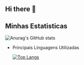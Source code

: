 ## Hi there 👋

<!--
**rickchallen/rickchallen** is a ✨ _special_ ✨ repository because its `README.md` (this file) appears on your GitHub profile.

Here are some ideas to get you started:

- 🔭 I’m currently working on ...
- 🌱 No Momento eu estou aprendendo Python e GO ...
- 👯 I’m looking to collaborate on ...
- 🤔 I’m looking for help with ...
- 💬 Ask me about ...
- 📫 How to reach me: ...
- 😄 Pronouns: ...
- ⚡ Fun fact: ...
-->

## Minhas Estatisticas
![Anurag's GitHub stats](https://github-readme-stats.vercel.app/api?username=rickchallen&show_icons=true&theme=merko)

- Principais Linguagens Utilizadas
  
   [![Top Langs](https://github-readme-stats.vercel.app/api/top-langs/?username=rickchallen)](https://github.com/anuraghazra/github-readme-stats)
